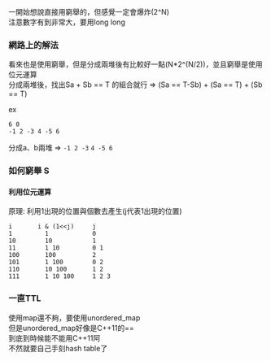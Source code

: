 一開始想說直接用窮舉的，但感覺一定會爆炸(2^N)  
注意數字有到非常大，要用long long  

### 網路上的解法 
看來也是使用窮舉，但是分成兩堆後有比較好一點(N*2^(N/2))，並且窮舉是使用位元運算     
分成兩堆後，找出Sa + Sb == T 的組合就行 => (Sa == T-Sb) + (Sa == T) + (Sb == T)

ex
```
6 0
-1 2 -3 4 -5 6
```
分成a、b兩堆 => `-1 2 -3` `4 -5 6`

### 如何窮舉 S
#### 利用位元運算
原理: 利用1出現的位置與個數去產生(j代表1出現的位置)  
```
i       i & (1<<j)     j
1         1            0
10        10           1
11        1 10         0 1
100       100          2
101       1 100        0 2
110       10 100       1 2
111       1 10 100     1 2 3 
```
### 一直TTL
使用map還不夠，要使用unordered_map  
但是unordered_map好像是C++11的==   
到底到時候能不能用C++11阿  
不然就要自己手刻hash table了  
